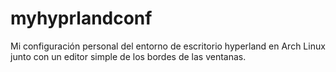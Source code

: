 # myhyprlandconf
Mi configuración personal del entorno de escritorio hyperland en Arch Linux junto con un editor simple de los bordes de las ventanas.
